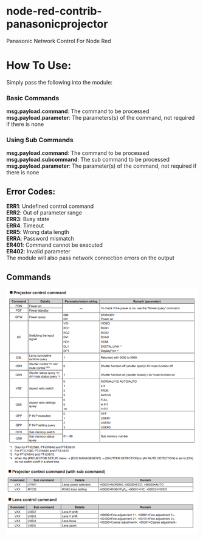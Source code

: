 # node-red-contrib-panasonicprojector
Panasonic Network Control For Node Red


# How To Use:
Simply pass the following into the module:
### Basic Commands
**msg.payload.command**: The command to be processed  
**msg.payload.parameter**: The parameters(s) of the command, not required if there is none  
### Using Sub Commands
**msg.payload.command**: The command to be processed  
**msg.payload.subcommand**: The sub command to be processed  
**msg.payload.parameter**: The parameter(s) of the command, not required if there is none  

## Error Codes:
**ERR1**: Undefined control command  
**ERR2**: Out of parameter range  
**ERR3**: Busy state  
**ERR4**: Timeout  
**ERR5**: Wrong data length  
**ERRA**: Password mismatch  
**ER401**: Command cannot be executed  
**ER402**: Invalid parameter  
The module will also pass network connection errors on the output

## Commands
![Panasonic Projector Commands](https://raw.githubusercontent.com/haydendonald/node-red-contrib-panasonicprojector/master/img/commands.png)




